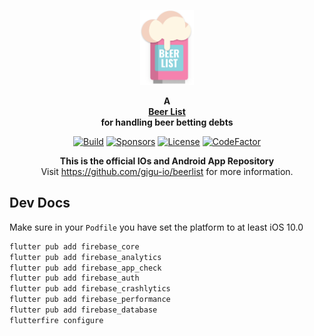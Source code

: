 <p align="center">
    <a href="https://github.com/gigu-io/beerlist">
        <img height="120px" src="images/logo/beerlist_logo.png" />
    </a>
</p>

<p align="center">
  <strong>
    A <br />
    <a href="https://beer.gigu.io/">Beer List</a>
    <br />
    for handling beer betting debts 
  </strong>
</p>

<p align="center">
  <a href="https://github.com/gigu-io/beerlist/issues"><img
    src="https://img.shields.io/github/issues/gigu-io/beerlist"
    alt="Build"
  /></a>
  <a href="https://github.com/sponsors/janlauber"><img
    src="https://img.shields.io/github/sponsors/janlauber" 
    alt="Sponsors"
  /></a>
  <a href="https://github.com/gigu-io/beerlist"><img 
    src="https://img.shields.io/github/license/gigu-io/beerlist" 
    alt="License"
  /></a>
  <a href="https://www.codefactor.io/repository/github/gigu-io/beerlist"><img 
    src="https://www.codefactor.io/repository/github/gigu-io/beerlist/badge" 
    alt="CodeFactor" 
  /></a>
</p>

<p align="center">
    <strong>This is the official IOs and Android App Repository</strong><br/>
    Visit <a href="https://github.com/gigu-io/beerlist" target="_blank">https://github.com/gigu-io/beerlist</a> for more information.
</p>

## Dev Docs
Make sure in your `Podfile` you have set the platform to at least iOS 10.0

```bash
flutter pub add firebase_core
flutter pub add firebase_analytics
flutter pub add firebase_app_check
flutter pub add firebase_auth
flutter pub add firebase_crashlytics
flutter pub add firebase_performance
flutter pub add firebase_database
flutterfire configure
```